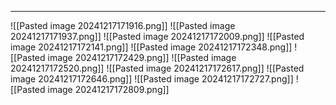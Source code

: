 
---
![[Pasted image 20241217171916.png]]
![[Pasted image 20241217171937.png]]
![[Pasted image 20241217172009.png]]
![[Pasted image 20241217172141.png]]
![[Pasted image 20241217172348.png]]
![[Pasted image 20241217172429.png]]
![[Pasted image 20241217172520.png]]
![[Pasted image 20241217172617.png]]
![[Pasted image 20241217172646.png]]
![[Pasted image 20241217172727.png]]
![[Pasted image 20241217172809.png]]
